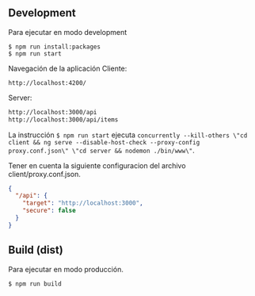  

## Development

Para ejecutar en modo development

```
$ npm run install:packages
$ npm run start
```

Navegación de la aplicación Cliente:
```
http://localhost:4200/
```

Server:
```bash
http://localhost:3000/api
http://localhost:3000/api/items
```

La instrucción `$ npm run start` ejecuta `concurrently --kill-others \"cd client && ng serve --disable-host-check --proxy-config proxy.conf.json\" \"cd server && nodemon ./bin/www\"`. 

Tener en cuenta la siguiente configuracion del archivo client/proxy.conf.json.

```json
{
  "/api": {
    "target": "http://localhost:3000",
    "secure": false
  }
}
```

## Build (dist)
Para ejecutar en modo producción.

```
$ npm run build
```